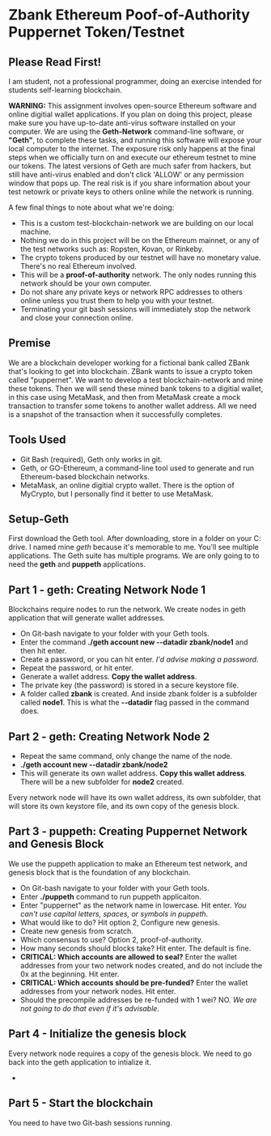 # Zbank Ethereum Poof-of-Authority Puppernet Token/Testnet

## Please Read First!

I am student, not a professional programmer, doing an exercise intended for students self-learning blockchain. 

**WARNING:** This assignment involves open-source Ethereum software and online digitial wallet applications. If you plan on doing this project, please make sure you have up-to-date anti-virus software installed on your computer. We are using the **Geth-Network** command-line software, or **"Geth"**, to complete these tasks, and running this software will expose your local computer to the internet. The exposure risk only happens at the final steps when we officially turn on and execute our ethereum testnet to mine our tokens. The latest versions of Geth are much safer from hackers, but still have anti-virus enabled and don't click 'ALLOW' or any permission window that pops up. The real risk is if you share information about your test netowrk or private keys to others online while the network is running.  

A few final things to note about what we're doing:
* This is a custom test-blockchain-network we are building on our local machine. 
* Nothing we do in this project will be on the Ethereum mainnet, or any of the test networks such as: Ropsten, Kovan, or Rinkeby.
* The crypto tokens produced by our testnet will have no monetary value. There's no real Ethereum involved.
* This will be a **proof-of-authority** network. The only nodes running this network should be your own computer.
* Do not share any private keys or network RPC addresses to others online unless you trust them to help you with your testnet.
* Terminating your git bash sessions will immediately stop the network and close your connection online. 

## Premise

We are a blockchain developer working for a fictional bank called ZBank that's looking to get into blockchain. ZBank wants to issue a crypto token called "puppernet". We want to develop a test blockchain-network and mine these tokens. Then we will send these mined bank tokens to a digitial wallet, in this case using MetaMask, and then from MetaMask create a mock transaction to transfer some tokens to another wallet address. All we need is a snapshot of the transaction when it successfully completes. 

## Tools Used

* Git Bash (required), Geth only works in git.
* Geth, or GO-Ethereum, a command-line tool used to generate and run Ethereum-based blockchain networks.  
* MetaMask, an online digitial crypto wallet. There is the option of MyCrypto, but I personally find it better to use MetaMask.

## Setup-Geth

First download the Geth tool. After downloading, store in a folder on your C: drive. I named mine *geth* because it's memorable to me. You'll see multiple applications. The Geth suite has multiple programs. We are only going to to need the **geth** and **puppeth** applications. 

## Part 1 - geth: Creating Network Node 1

Blockchains require nodes to run the network. We create nodes in geth application that will generate wallet addresses.

* On Git-bash navigate to your folder with your Geth tools.
* Enter the command **./geth account new --datadir zbank/node1** and then hit enter. 
* Create a password, or you can hit enter. *I'd advise making a password*. 
* Repeat the password, or hit enter. 
* Generate a wallet address. **Copy the wallet address**. 
* The private key (the password) is stored in a secure keystore file. 
* A folder called **zbank** is created. And inside zbank folder is a subfolder called **node1**. This is what the **--datadir** flag passed in the command does.

## Part 2 - geth: Creating Network Node 2

* Repeat the same command, only change the name of the node. 
* **./geth account new --datadir zbank/node2**
* This will generate its own wallet address. **Copy this wallet address**. There will be a new subfolder for **node2** created. 

Every network node will have its own wallet address, its own subfolder, that will store its own keystore file, and its own copy of the genesis block. 

## Part 3 - puppeth: Creating Puppernet Network and Genesis Block

We use the puppeth application to make an Ethereum test network, and genesis block that is the foundation of any blockchain.

* On Git-bash navigate to your folder with your Geth tools.
* Enter **./puppeth** command to run puppeth applicaiton.
* Enter "puppernet" as the network name in lowercase. Hit enter. *You can't use capital letters, spaces, or symbols in puppeth*.
* What would like to do? Hit option 2, Configure new genesis.
* Create new genesis from scratch.
* Which consensus to use? Option 2, proof-of-authority.
* How many seconds should blocks take? Hit enter. The default is fine.
* **CRITICAL: Which accounts are allowed to seal?** Enter the wallet addresses from your two network nodes created, and do not include the 0x at the beginning. Hit enter.
* **CRITICAL: Which accounts should be pre-funded?** Enter the wallet addresses from your network nodes. Hit enter.
* Should the precompile addresses be re-funded with 1 wei? NO. *We are not going to do that even if it's advisable*. 

## Part 4 - Initialize the genesis block

Every network node requires a copy of the genesis block. We need to go back into the geth application to intialize it.

*

## Part 5 - Start the blockchain

You need to have two Git-bash sessions running. 
